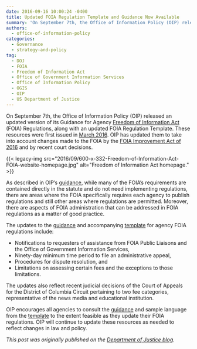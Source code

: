 ```yaml
---
date: 2016-09-16 10:00:24 -0400
title: Updated FOIA Regulation Template and Guidance Now Available
summary: 'On September 7th, the Office of Information Policy (OIP) released an updated version of its Guidance for Agency Freedom of Information Act (FOIA) Regulations, along with an updated FOIA Regulation Template. These resources were first issued in March 2016. OIP has updated them to take into account changes made to the FOIA by the FOIA Improvement'
authors:
  - office-of-information-policy
categories:
  - Governance
  - strategy-and-policy
tag:
  - DOJ
  - FOIA
  - Freedom of Information Act
  - Office of Government Information Services
  - Office of Information Policy
  - OGIS
  - OIP
  - US Department of Justice
---
```


On September 7th, the Office of Information Policy (OIP) released an updated version of its Guidance for Agency [Freedom of Information Act](https://www.foia.gov/) (FOIA) Regulations, along with an updated FOIA Regulation Template. These resources were first issued in [March 2016](https://www.justice.gov/oip/blog/new-guidance-and-template-agency-foia-regulations-now-available). OIP has updated them to take into account changes made to the FOIA by the [FOIA Improvement Act of 2016](https://www.justice.gov/oip/freedom-information-act-5-usc-552) and by recent court decisions.

{{< legacy-img src="2016/09/600-x-332-Freedom-of-Information-Act-FOIA-website-homepage.jpg" alt="Freedom of Information Act homepage." >}}

As described in OIP’s [guidance](https://www.justice.gov/oip/oip-guidance/guidance-agency-foia-regulations), while many of the FOIA’s requirements are contained directly in the statute and do not need implementing regulations, there are areas where the FOIA specifically requires each agency to publish regulations and still other areas where regulations are permitted. Moreover, there are aspects of FOIA administration that can be addressed in FOIA regulations as a matter of good practice.

The updates to the [guidance](https://www.justice.gov/oip/oip-guidance/guidance-agency-foia-regulations) and accompanying [template](https://www.justice.gov/oip/template-agency-foia-regulations) for agency FOIA regulations include:

  * Notifications to requesters of assistance from FOIA Public Liaisons and the Office of Government Information Services,
  * Ninety-day minimum time period to file an administrative appeal,
  * Procedures for dispute resolution, and
  * Limitations on assessing certain fees and the exceptions to those limitations.

The updates also reflect recent judicial decisions of the Court of Appeals for the District of Columbia Circuit pertaining to two fee categories, representative of the news media and educational institution.

OIP encourages all agencies to consult the [guidance](https://www.justice.gov/oip/oip-guidance/guidance-agency-foia-regulations) and sample language from the [template](https://www.justice.gov/oip/template-agency-foia-regulations) to the extent feasible as they update their FOIA regulations. OIP will continue to update these resources as needed to reflect changes in law and policy.

_This post was originally published on the [Department of Justice blog](https://www.justice.gov/blogs)._